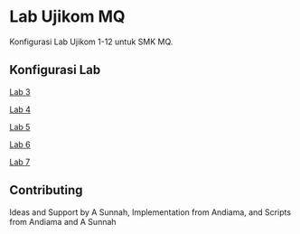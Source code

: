 # Lab Ujikom MQ

Konfigurasi Lab Ujikom 1-12 untuk SMK MQ.

## Konfigurasi Lab
[Lab 3](https://github.com/ujikomidn/Ujikom-IDN-2022/blob/main/Lab3.md)

[Lab 4](https://github.com/ujikomidn/Ujikom-IDN-2022/blob/main/Lab4.md)

[Lab 5](https://github.com/ujikomidn/Ujikom-IDN-2022/blob/main/Lab5.md)

[Lab 6](https://github.com/ujikomidn/Ujikom-IDN-2022/blob/main/Lab6.md)

[Lab 7](https://github.com/ujikomidn/Ujikom-IDN-2022/blob/main/Lab7.md)

## Contributing
Ideas and Support by A Sunnah, Implementation from Andiama, and Scripts from Andiama and A Sunnah
